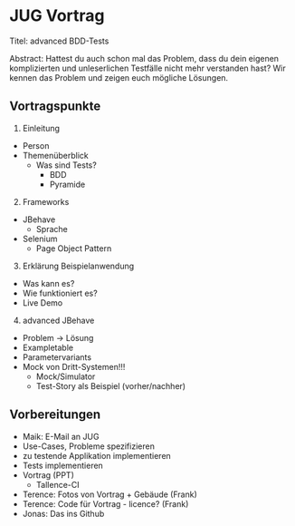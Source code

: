 # JUG Vortrag

Titel: advanced BDD-Tests

Abstract: Hattest du auch schon mal das Problem, dass du dein eigenen komplizierten und unleserlichen Testfälle nicht mehr verstanden hast?
Wir kennen das Problem und zeigen euch mögliche Lösungen.


## Vortragspunkte

1. Einleitung
  - Person
  - Themenüberblick
    - Was sind Tests?
      - BDD
      - Pyramide
2. Frameworks
  - JBehave
    - Sprache
  - Selenium
    - Page Object Pattern
3. Erklärung Beispielanwendung
  - Was kann es?
  - Wie funktioniert es?
  - Live Demo
4. advanced JBehave
  - Problem -> Lösung
  - Exampletable
  - Parametervariants
  - Mock von Dritt-Systemen!!!
    - Mock/Simulator
    - Test-Story als Beispiel (vorher/nachher)

## Vorbereitungen
- Maik: E-Mail an JUG
- Use-Cases, Probleme spezifizieren
- zu testende Applikation implementieren
- Tests implementieren
- Vortrag (PPT)
  - Tallence-CI
- Terence: Fotos von Vortrag + Gebäude (Frank)
- Terence: Code für Vortrag - licence? (Frank)
- Jonas: Das ins Github
